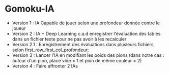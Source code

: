 # Gomoku-IA
- Version 1 : IA Capable de jouer selon une profondeur donnée contre le joueur
- Version 2 : IA + Deep Learning c.a.d enregistrer l'évaluation des tables dans un fichier texte pour ne pas avoir à les recalculer
- Version 2.1 : Enregistrement des évaluations dans plusieurs fichiers selon first_row_first_col_profondeur;
- Version 3 : Lancer l'IA en modifiant les poids des pions (dans notre cas : autour d'un pion, place vide = 1 et pion de même couleur = 2)
- Version 4 : Faire affronter 2 IAs